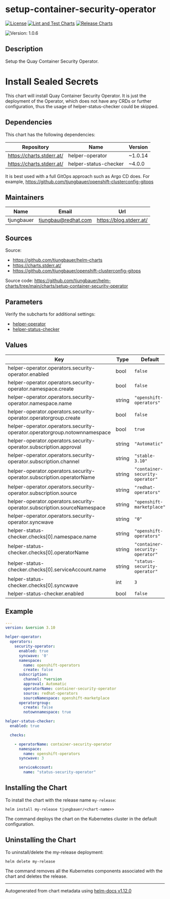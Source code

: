 

# setup-container-security-operator

  [![License](https://img.shields.io/badge/License-Apache_2.0-blue.svg)](https://opensource.org/licenses/Apache-2.0)
  [![Lint and Test Charts](https://github.com/tjungbauer/helm-charts/actions/workflows/lint_and_test_charts.yml/badge.svg)](https://github.com/tjungbauer/helm-charts/actions/workflows/lint_and_test_charts.yml)
  [![Release Charts](https://github.com/tjungbauer/helm-charts/actions/workflows/release.yml/badge.svg)](https://github.com/tjungbauer/helm-charts/actions/workflows/release.yml)

  ![Version: 1.0.6](https://img.shields.io/badge/Version-1.0.6-informational?style=flat-square)

 

  ## Description

  Setup the Quay Container Security Operator.

# Install Sealed Secrets

This chart will install Quay Container Security Operator.
It is just the deployment of the Operator, which does not have any CRDs or further configuration, thus the usage
of helper-status-checker could be skipped.

## Dependencies

This chart has the following dependencies:

| Repository | Name | Version |
|------------|------|---------|
| https://charts.stderr.at/ | helper-operator | ~1.0.14 |
| https://charts.stderr.at/ | helper-status-checker | ~4.0.0 |

It is best used with a full GitOps approach such as Argo CD does. For example, https://github.com/tjungbauer/openshift-clusterconfig-gitops

## Maintainers

| Name | Email | Url |
| ---- | ------ | --- |
| tjungbauer | <tjungbau@redhat.com> | <https://blog.stderr.at/> |

## Sources
Source:
* <https://github.com/tjungbauer/helm-charts>
* <https://charts.stderr.at/>
* <https://github.com/tjungbauer/openshift-clusterconfig-gitops>

Source code: https://github.com/tjungbauer/helm-charts/tree/main/charts/setup-container-security-operator

## Parameters

Verify the subcharts for additional settings:

* [helper-operator](https://github.com/tjungbauer/helm-charts/tree/main/charts/helper-operator)
* [helper-status-checker](https://github.com/tjungbauer/helm-charts/tree/main/charts/helper-operator)

## Values

| Key | Type | Default | Description |
|-----|------|---------|-------------|
| helper-operator.operators.security-operator.enabled | bool | `false` |  |
| helper-operator.operators.security-operator.namespace.create | bool | `false` |  |
| helper-operator.operators.security-operator.namespace.name | string | `"openshift-operators"` |  |
| helper-operator.operators.security-operator.operatorgroup.create | bool | `false` |  |
| helper-operator.operators.security-operator.operatorgroup.notownnamespace | bool | `true` |  |
| helper-operator.operators.security-operator.subscription.approval | string | `"Automatic"` |  |
| helper-operator.operators.security-operator.subscription.channel | string | `"stable-3.10"` |  |
| helper-operator.operators.security-operator.subscription.operatorName | string | `"container-security-operator"` |  |
| helper-operator.operators.security-operator.subscription.source | string | `"redhat-operators"` |  |
| helper-operator.operators.security-operator.subscription.sourceNamespace | string | `"openshift-marketplace"` |  |
| helper-operator.operators.security-operator.syncwave | string | `"0"` |  |
| helper-status-checker.checks[0].namespace.name | string | `"openshift-operators"` |  |
| helper-status-checker.checks[0].operatorName | string | `"container-security-operator"` |  |
| helper-status-checker.checks[0].serviceAccount.name | string | `"status-security-operator"` |  |
| helper-status-checker.checks[0].syncwave | int | `3` |  |
| helper-status-checker.enabled | bool | `false` |  |

## Example

```yaml
---
version: &version 3.10

helper-operator:
  operators:
    security-operator:
      enabled: true
      syncwave: '0'
      namespace:
        name: openshift-operators
        create: false
      subscription:
        channel: *version
        approval: Automatic
        operatorName: container-security-operator
        source: redhat-operators
        sourceNamespace: openshift-marketplace
      operatorgroup:
        create: false
        notownnamespace: true

helper-status-checker:
  enabled: true

  checks:

    - operatorName: container-security-operator
      namespace:
        name: openshift-operators
      syncwave: 3

      serviceAccount:
        name: "status-security-operator"

```

## Installing the Chart

To install the chart with the release name `my-release`:

```console
helm install my-release tjungbauer/<chart-name>>
```

The command deploys the chart on the Kubernetes cluster in the default configuration.

## Uninstalling the Chart

To uninstall/delete the my-release deployment:

```console
helm delete my-release
```

The command removes all the Kubernetes components associated with the chart and deletes the release.

----------------------------------------------
Autogenerated from chart metadata using [helm-docs v1.12.0](https://github.com/norwoodj/helm-docs/releases/v1.12.0)
